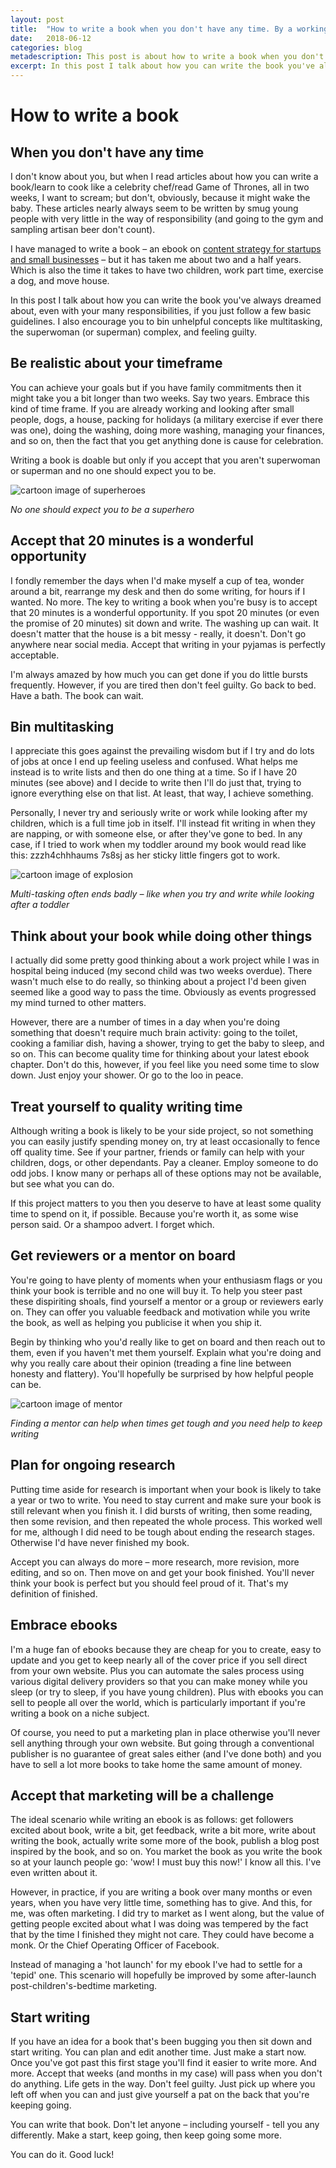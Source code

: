 ```yaml
---
layout: post
title:  "How to write a book when you don't have any time. By a working mum."
date:   2018-06-12 
categories: blog
metadescription: This post is about how to write a book when you don't have any time. It's particularly aimed at busy men and women who have children. 
excerpt: In this post I talk about how you can write the book you've always dreamed about, even with your many responsibilities, if you just follow a few basic guidelines. I also encourage you to bin unhelpful concepts like multitasking, the superwoman (or superman) complex, and feeling guilty.  
---
```


# How to write a book 

## When you don't have any time


I don't know about you, but when I read articles about how you can write a book/learn to cook like a celebrity chef/read Game of Thrones, all in two weeks, I want to scream; but don't, obviously, because it might wake the baby. These articles nearly always seem to be written by smug young people with very little in the way of responsibility (and going to the gym and sampling artisan beer don't count). 

I have managed to write a book – an ebook on [content strategy for startups and small businesses](http://contentedstrategy.com/content_strategy_for_startups.html) – but it has taken me about two and a half years. Which is also the time it takes to have two children, work part time, exercise a dog, and move house. 

In this post I talk about how you can write the book you've always dreamed about, even with your many responsibilities, if you just follow a few basic guidelines. I also encourage you to bin unhelpful concepts like multitasking, the superwoman (or superman) complex, and feeling guilty.  



## Be realistic about your timeframe

You can achieve your goals but if you have family commitments then it might take you a bit longer than two weeks. Say two years. Embrace this kind of time frame. If you are already working and looking after small people, dogs, a house, packing for holidays (a military exercise if ever there was one), doing the washing, doing more washing, managing your finances, and so on, then the fact that you get anything done is cause for celebration. 

Writing a book is doable but only if you accept that you aren't superwoman or superman and no one should expect you to be. 

![cartoon image of superheroes](/images/superwoman.jpg)

_No one should expect you to be a superhero_

## Accept that 20 minutes is a wonderful opportunity

I fondly remember the days when I'd make myself a cup of tea, wonder around a bit, rearrange my desk and then do some writing, for hours if I wanted. No more. The key to writing a book when you're busy is to accept that 20 minutes is a wonderful opportunity. If you spot 20 minutes (or even the promise of 20 minutes) sit down and write. The washing up can wait. It doesn't matter that the house is a bit messy - really, it doesn't. Don't go anywhere near social media. Accept that writing in your pyjamas is perfectly acceptable. 

I'm always amazed by how much you can get done if you do little bursts frequently. However, if you are tired then don't feel guilty. Go back to bed. Have a bath. The book can wait.



## Bin multitasking

I appreciate this goes against the prevailing wisdom but if I try and do lots of jobs at once I end up feeling useless and confused. What helps me instead is to write lists and then do one thing at a time. So if I have 20 minutes (see above) and I decide to write then I'll do just that, trying to ignore everything else on that list. At least, that way, I achieve something. 

Personally, I never try and seriously write or work while looking after my children, which is a full time job in itself. I'll instead fit writing in when they are napping, or with someone else, or after they've gone to bed. In any case, if I tried to work when my toddler around my book would read like this: zzzh4chhhaums 7s8sj as her sticky little fingers got to work.

![cartoon image of explosion](/images/explosion.png)

_Multi-tasking often ends badly – like when you try and write while looking after a toddler_


## Think about your book while doing other things

I actually did some pretty good thinking about a work project while I was in hospital being induced (my second child was two weeks overdue). There wasn't much else to do really, so thinking about a project I'd been given seemed like a good way to pass the time. Obviously as events progressed my mind turned to other matters. 

However, there are a number of times in a day when you're doing something that doesn't require much brain activity: going to the toilet, cooking a familiar dish, having a shower, trying to get the baby to sleep, and so on. This can become quality time for thinking about your latest ebook chapter. Don't do this, however, if you feel like you need some time to slow down. Just enjoy your shower. Or go to the loo in peace.



## Treat yourself to quality writing time 

Although writing a book is likely to be your side project, so not something you can easily justify spending money on, try at least occasionally to fence off quality time. See if your partner, friends or family can help with your children, dogs, or other dependants. Pay a cleaner. Employ someone to do odd jobs. I know many or perhaps all of these options may not be available, but see what you can do. 

If this project matters to you then you deserve to have at least some quality time to spend on it, if possible. Because you're worth it, as some wise person said. Or a shampoo advert. I forget which. 


## Get reviewers or a mentor on board

You're going to have plenty of moments when your enthusiasm flags or you think your book is terrible and no one will buy it. To help you steer past these dispiriting shoals, find yourself a mentor or a group or reviewers early on. They can offer you valuable feedback and motivation while you write the book, as well as helping you publicise it when you ship it. 

Begin by thinking who you'd really like to get on board and then reach out to them, even if you haven't met them yourself. Explain what you're doing and why you really care about their opinion (treading a fine line between honesty and flattery). You'll hopefully be surprised by how helpful people can be.

![cartoon image of mentor](/images/mentor.png)

_Finding a mentor can help when times get tough and you need help to keep writing_


## Plan for ongoing research

Putting time aside for research is important when your book is likely to take a year or two to write. You need to stay current and make sure your book is still relevant when you finish it. I did bursts of writing, then some reading, then some revision, and then repeated the whole process. This worked well for me, although I did need to be tough about ending the research stages.  Otherwise I'd have never finished my book. 

Accept you can always do more – more research, more revision, more editing, and so on. Then move on and get your book finished. You'll never think your book is perfect but you should feel proud of it. That's my definition of finished.



## Embrace ebooks

I'm a huge fan of ebooks because they are cheap for you to create, easy to update and you get to keep nearly all of the cover price if you sell direct from your own website. Plus you can automate the sales process using various digital delivery providers so that you can make money while you sleep (or try to sleep, if you have young children). Plus with ebooks you can sell to people all over the world, which is particularly important if you're writing a book on a niche subject. 

Of course, you need to put a marketing plan in place otherwise you'll never sell anything through your own website. But going through a conventional publisher is no guarantee of great sales either (and I've done both) and you have to sell a lot more books to take home the same amount of money. 


## Accept that marketing will be a challenge

The ideal scenario while writing an ebook is as follows: get followers excited about book, write a bit, get feedback, write a bit more, write about writing the book, actually write some more of the book, publish a blog post inspired by the book, and so on. You market the book as you write the book so at your launch people go: 'wow! I must buy this now!' I know all this. I've even written about it. 

However, in practice, if you are writing a book over many months or even years, when you have very little time, something has to give. And this, for me, was often marketing. I did try to market as I went along, but the value of getting people excited about what I was doing was tempered by the fact that by the time I finished they might not care. They could have become a monk. Or the Chief Operating Officer of Facebook. 

Instead of managing a 'hot launch' for my ebook I've had to settle for a 'tepid' one. This scenario will hopefully be improved by some after-launch post-children's-bedtime marketing. 



## Start writing

If you have an idea for a book that's been bugging you then sit down and start writing. You can plan and edit another time. Just make a start now. Once you've got past this first stage you'll find it easier to write more. And more. Accept that weeks (and months in my case) will pass when you don't do anything. Life gets in the way. Don't feel guilty. Just pick up where you left off when you can and just give yourself a pat on the back that you're keeping going. 

You can write that book. Don't let anyone – including yourself  - tell you any differently. Make a start, keep going, then keep going some more. 

You can do it. Good luck!


